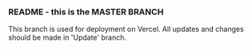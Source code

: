 ### README - this is the MASTER BRANCH

This branch is used for deployment on Vercel.  All updates and changes should be made in 'Update' branch.